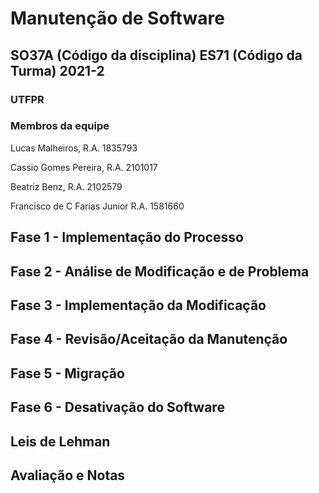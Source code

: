 # Manutenção de Software
## SO37A (Código da disciplina) ES71 (Código da Turma) 2021-2
### UTFPR

### Membros da equipe

Lucas Malheiros, R.A. 1835793

Cassio Gomes Pereira, R.A. 2101017

Beatriz Benz, R.A. 2102579

Francisco de C Farias Junior R.A. 1581660


## Fase 1 - Implementação do Processo

## Fase 2 - Análise de Modificação e de Problema

## Fase 3 - Implementação da Modificação

## Fase 4 - Revisão/Aceitação da Manutenção

## Fase 5 - Migração

## Fase 6 - Desativação do Software

## Leis de Lehman

## Avaliação e Notas
